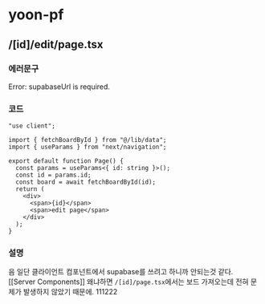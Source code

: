 # yoon-pf
## /\[id]/edit/page.tsx

### 에러문구
Error: supabaseUrl is required.
### 코드
```tsx
"use client";

import { fetchBoardById } from "@/lib/data";
import { useParams } from "next/navigation";

export default function Page() {
  const params = useParams<{ id: string }>();
  const id = params.id;
  const board = await fetchBoardById(id);
  return (
    <div>
      <span>{id}</span>
      <span>edit page</span>
    </div>
  );
}

```
### 설명
음 일단 클라이언트 컴포넌트에서 supabase를 쓰려고 하니까 안되는것 같다. [[Server Components]]
왜냐하면 `/[id]/page.tsx`에서는 보드 가져오는데 전혀 문제가 발생하지 않았기 때문에.
111222
